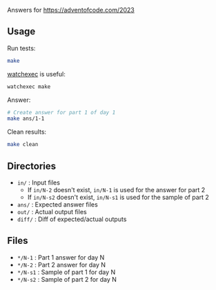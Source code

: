 Answers for https://adventofcode.com/2023

## Usage

Run tests:

```sh
make
```

[watchexec][] is useful:

```sh
watchexec make
```

Answer:

```sh
# Create answer for part 1 of day 1
make ans/1-1
```

Clean results:

```sh
make clean
```

## Directories

- `in/` : Input files
  - If `in/N-2` doesn't exist, `in/N-1` is used for the answer for part 2
  - If `in/N-s2` doesn't exist, `in/N-s1` is used for the sample of part 2
- `ans/` : Expected answer files
- `out/` : Actual output files
- `diff/` : Diff of expected/actual outputs

## Files

- `*/N-1` : Part 1 answer for day N
- `*/N-2` : Part 2 answer for day N
- `*/N-s1` : Sample of part 1 for day N
- `*/N-s2` : Sample of part 2 for day N

[watchexec]: https://github.com/watchexec/watchexec
